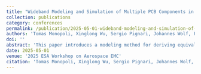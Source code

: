 ```yaml
---
title: "Wideband Modeling and Simulation of Multiple PCB Components in CubeSat Environments"
collection: publications
category: conferences
permalink: /publication/2025-05-01-wideband-modeling-and-simulation-of-multiple-pcb-components-in-cubesat-environments
authors: 'Tomas Monopoli, Xinglong Wu, Sergio Pignari, Johannes Wolf, Flavia Grassi'
doi: ''
abstract: 'This paper introduces a modeling method for deriving equivalent Infinitesimal Dipole Models (IDMs) of Printed Circuit Boards (PCBs) operating at multiple frequencies within a CubeSat environment. The IDMs are generated using a morphological image-processing technique, which is suitable for wideband simulation and compatible with full-wave solvers. The proposed approach is validated on two virtual PCB designs, with the IDMs constructed and simulated in a full-wave solver showing excellent agreement with the original boards. The models are then incorporated into a CubeSat-like environment to evaluate mutual coupling. Results demonstrate that IDMs can effectively predict coupling between boards in various environments, providing a robust tool for Electromagnetic Compatibility testing and design optimization.'
date: 2025-05-01
venue: '2025 ESA Workshop on Aerospace EMC'
citation: 'Tomas Monopoli, Xinglong Wu, Sergio Pignari, Johannes Wolf, Flavia Grassi. (2025). &quot;Wideband Modeling and Simulation of Multiple PCB Components in CubeSat Environments&quot; <i>2025 ESA Workshop on Aerospace EMC</i>.'
---
```



